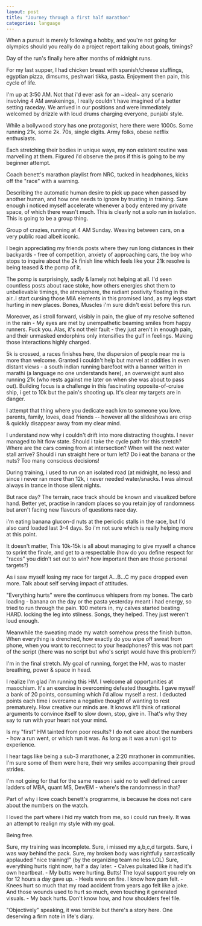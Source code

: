 ```yaml
---
layout: post
title: "Journey through a first half marathon"
categories: language
---
```


When a pursuit is merely following a hobby, and you're not going for olympics should you really do a project report talking about goals, timings?

Day of the run's finally here after months of midnight runs.

For my last supper, I had chicken breast with spanish/cheese stuffings, egyptian pizza, dimsums, peshwari tikka, pasta. Enjoyment then pain, this cycle of life.

I'm up at 3:50 AM. 
Not that i'd ever ask for an ~ideal~ any scenario involving 4 AM awakenings, I really couldn't have imagined of a better setting raceday. 
We arrived in our positions and were immediately welcomed by drizzle with loud drums charging everyone, punjabi style.

While a bollywood story has one protagonist, here there were 1000s. Some running 21k, some 2k. 70s, single digits. Army folks, obese netflix enthusiasts.  

Each stretching their bodies in unique ways, my non existent routine was marvelling at them. Figured i'd observe the pros if this is going to be my beginner attempt.

Coach benett's marathon playlist from NRC, tucked in headphones, kicks off the "race" with a warning.

Describing the automatic human desire to pick up pace when passed by another human, and how one needs to ignore by trusting in training. Sure enough i noticed myself accelerate whenever a body entered my private space, of which there wasn't much. 
This is clearly not a solo run in isolation. This is going to be a group thing.

Group of crazies, running at 4 AM Sunday. Weaving between cars, on a very public road albeit iconic.

I begin appreciating my friends posts where they run long distances in their backyards - free of competition, anxiety of approaching cars, the boy who stops to inquire about the 2k finish line which feels like your 21k resolve is being teased & the pomp of it.

The pomp is surprisingly, sadly & lamely not helping at all. 
I'd seen countless posts about race stoke, how others energies shot them to unbelievable timings, the atmosphere, the radiant postivity floating in the air..I start cursing those MIA elements in this promised land, as my legs start hurting in new places. Bones, Muscles i'm sure didn't exist before this run.

Moreover, as i stroll forward, visibly in pain, the glue of my resolve softened in the rain - My eyes are met by unempathetic beaming smiles from happy runners. Fuck you. 
Alas, it's not their fault - they just aren't in enough pain, and their unmasked endorphins only intensifies the gulf in feelings. Making those interactions highly charged.

5k is crossed, a races finishes here, the dispersion of people near me is more than welcome.
Granted i couldn't help but marvel at oddities in even distant views - a south indian running barefoot with a banner written in marathi (a language no one understands here), an overweight aunt also running 21k (who rests against me later on when she was about to pass out). 
Building focus is a challenge in this fascinating opposite-of-cruise ship, i get to 10k but the pain's shooting up. It's clear my targets are in danger.

I attempt that thing where you dedicate each km to someone you love. parents, family, loves, dead friends -- however all the slideshows are crisp & quickly disappear away from my clear mind.

I understand now why i couldn't drift into more distracting thoughts. I never managed to hit flow state.
Should i take the cycle path for this stretch? Where are the cars coming from at intersection? When will the next water stall arrive? Should i run straight here or turn left? Do i eat the banana or the nuts? 
Too many conscious decisions! 

During training, i used to run on an isolated road (at midnight, no less) and since i never ran more than 12k, i never needed water/snacks. I was almost always in trance in those silent nights.

But race day? The terrain, race track should be known and visualized before hand. 
Better yet, practise in random places so you retain joy of randomness but aren't facing new flavours of questions race day.

i'm eating banana glucon-d nuts at the periodic stalls in the race, but I'd also card loaded last 3-4 days. So i'm not sure which is really helping more at this point. 

It doesn't matter, This 10k-15k is all about managing to give myself a chance to sprint the finale, and get to a respectable (how do you define respect for "races" you didn't set out to win? how important then are those personal targets?)

As i saw myself losing my race for target A...B...C my pace dropped even more. Talk about self serving impact of attitudes.

"Everything hurts" were the continuous whispers from my bones. The carb loading - banana on the day or the pasta yesterday meant i had energy, so tried to run through the pain. 100 meters in, my calves started beating HARD. locking the leg into stilness.
Songs, they helped. They just weren't loud enough.

Meanwhile the sweating made my watch somehow press the finish button. When everything is drenched, how exactly do you wipe off sweat from phone, when you want to reconnect to your headphones? this was not part of the script (there was no script but who's script would have this problem?)

I'm in the final stretch.
My goal of running, forget the HM, was to master breathing, power & space in head.

I realize I'm glad i'm running this HM. I welcome all opportunities at masochism. It's an exercise in overcoming defeated thoughts. I gave myself a bank of 20 points, consuming which i'd allow myself a rest. I deducted points each time i overcame a negative thought of wanting to rest prematurely. How creative our minds are. It knows it'll think of rational arguments to convince itself to slow down, stop, give in. That's why they say to run with your heart not your mind.

Is my "first" HM tainted from poor results? I do not care about the numbers - how a run went, or which run it was. As long as it was a run i got to experience.

I hear tags like being a sub-3 marathoner, a 2:20 mrathoner in communities. I'm sure some of them were here, their wry smiles accompaning their proud strides.

I'm not going for that for the same reason i said no to well defined career ladders of MBA, quant MS, Dev/EM - where's the randomness in that?

Part of why i love coach benett's programme, is because he does not care about the numbers on the watch. 

I loved the part where i hid my watch from me, so i could run freely. It was an attempt to realign my style with my goal.

Being free.

Sure, my training was incomplete. 
Sure, i missed my a,b,c,d targets.
Sure, i was way behind the pack.
Sure, my broken body was rightfully sarcastically applauded "nice training!" (by the organizing team no less LOL)
Sure, everything hurts right now, half a day later.
    - Calves pulsated like it had it's own heartbeat. 
    - My butts were hurting. Butts! The loyal support you rely on for 12 hours a day gave up.
    - Heels were on fire. I know how pam felt. 
    - Knees hurt so much that my road accident from years ago felt like a joke. And those wounds used to hurt so much, even touching it generated visuals.
    - My back hurts. Don't know how, and how shoulders feel file.

"Objectively" speaking, it was terrible but there's a story here. One deserving a firm note in life's diary.
